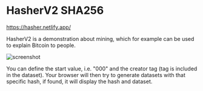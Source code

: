 # HasherV2 SHA256
https://hasher.netlify.app/

HasherV2 is a demonstration about mining, which for example can be used to explain Bitcoin to people.

![screenshot](https://user-images.githubusercontent.com/24934998/202850757-8da83975-f4c7-49e3-ad8e-72f4e43b9b01.png)

You can define the start value, i.e. "000" and the creator tag (tag is included in the dataset).
Your browser will then try to generate datasets with that specific hash,
if found, it will display the hash and dataset.
